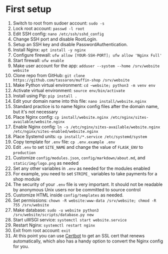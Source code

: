 # First setup
1. Switch to root from sudoer account: `sudo -s`
1. Lock root account: `passwd -l root`
1. Edit SSH config: `nano /etc/ssh/sshd_config`
  1. Change SSH port and disable RootLogin.
  1. Setup an SSH key and disable PasswordAuthentication.
1. Install Nginx: `apt install -y nginx`
1. Configure firewall: `ufw allow [YOUR-SSH-PORT]; ufw allow 'Nginx Full'`
1. Start firewall: `ufw enable`
1. Make user account for the app: `adduser --system --home /srv/website website`
1. Clone repo from GitHub: `git clone https://github.com/tassaron/muffin-shop /srv/website`
1. Make Python virtual environment: `cd ~website; python3 -m venv env`
1. Activate virtual environment: `source env/bin/activate`
1. Install using Pip: `pip install .`
1. Edit your domain name into this file: `nano install/website.nginx`
  1. Standard practice is to name Nginx config files after the domain name, but it's not necessary
1. Place Nginx config: `cp install/website.nginx /etc/nginx/sites-available/website.nginx`
1. Enable Nginx config: `ln -s /etc/nginx/sites-available/website.nginx /etc/nginx/sites-enabled/website.nginx`
1. Place Systemd units: `cp install/*.service /etc/systemd/system`
1. Copy template for `.env` file: `cp .env.example .env`
1. Edit `.env` to set `SITE_NAME` and change the value of `FLASK_ENV` to `production`
1. Customize `config/modules.json`, `config/markdown/about.md`, and `static/img/logo.png` as needed
1. Set any other variables in `.env` as needed for the modules enabled
  1. For example, you need to set `STRIPE_` variables to take payments for a shop module
  1. The security of your `.env` file is very important. It should not be readable by anonymous Unix users nor be committed to source control
1. Customize HTML inside `config/templates` as needed.
1. Set permissions: `chown -R website:www-data /srv/website; chmod -R 755 /srv/website`
1. Make database: `sudo -u website python3 /srv/website/scripts/database.py new`
1. Start uWSGI service: `systemctl start website.service`
1. Restart Nginx: `systemctl restart nginx`
1. Exit from root account: `exit`
1. At this point you can use [Certbot](https://certbot.eff.org/) to get an SSL cert that renews automatically, which also has a handy option to convert the Nginx config for you.
